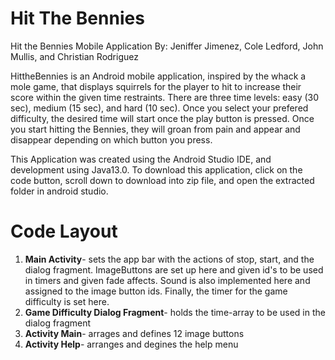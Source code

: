 # **Hit The Bennies**
Hit the Bennies Mobile Application By: Jeniffer Jimenez, Cole Ledford, John Mullis, and Christian Rodriguez

HittheBennies is an Android mobile application, inspired by the whack a mole game, that displays squirrels for the player to hit to increase their score within the given time restraints. There are three time levels: easy (30 sec), medium (15 sec), and hard (10 sec).
Once you select your prefered difficulty, the desired time will start once the play button is pressed. Once you start hitting the Bennies, they will groan from pain and appear and disappear depending on which button you press. 

This Application was created using the Android Studio IDE, and development using Java13.0. To download this application, click on the code button, scroll down to download into zip file, and open the extracted folder in android studio.

# Code Layout
1. **Main Activity**- sets the app bar with the actions of stop, start, and the dialog fragment. ImageButtons are set up here and given id's to be used in timers and given fade affects. Sound is also implemented here and assigned to the image button ids. Finally, the timer for the game difficulty is set here.
2. **Game Difficulty Dialog Fragment**- holds the time-array to be used in the dialog fragment
3. **Activity Main**- arrages and defines 12 image buttons 
4. **Activity Help**- arranges and degines the help menu
